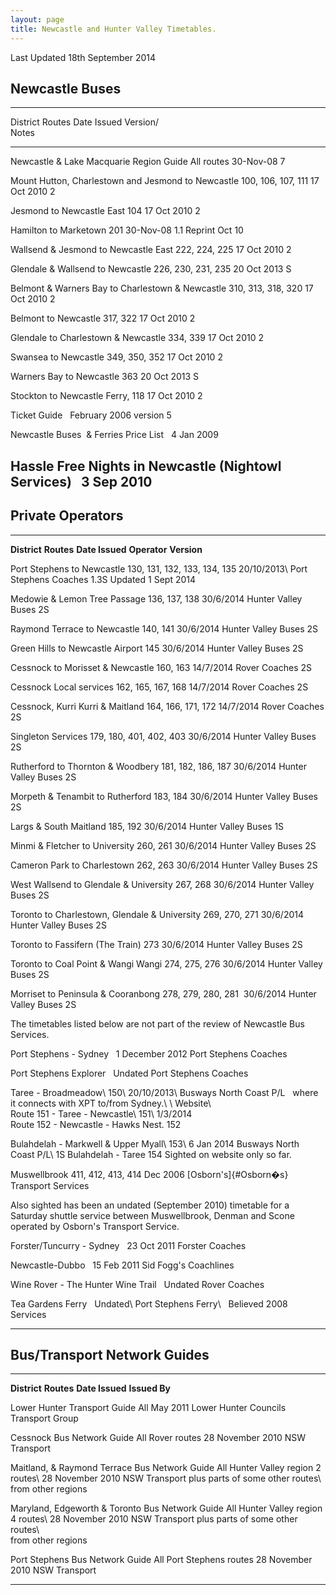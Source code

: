 ```yaml
---
layout: page
title: Newcastle and Hunter Valley Timetables.
---
```

Last Updated 18th September 2014

## Newcastle Buses

---------------------------------------------------------------------------------------------------------------
District                                              Routes               Date Issued     Version/\
                                                                                           Notes
----------------------------------------------------- -------------------- --------------- --------------------
Newcastle & Lake Macquarie Region Guide               All routes           30-Nov-08       7

Mount Hutton, Charlestown and Jesmond to Newcastle    100, 106, 107, 111   17 Oct 2010     2

Jesmond to Newcastle East                             104                  17 Oct 2010     2

Hamilton to Marketown                                 201                  30-Nov-08       1.1 Reprint Oct 10

Wallsend & Jesmond to Newcastle East                  222, 224, 225        17 Oct 2010     2

Glendale & Wallsend to Newcastle                      226, 230, 231, 235   20 Oct 2013     S

Belmont & Warners Bay to Charlestown & Newcastle      310, 313, 318, 320   17 Oct 2010     2

Belmont to Newcastle                                  317, 322             17 Oct 2010     2

Glendale to Charlestown & Newcastle                   334, 339             17 Oct 2010     2

Swansea to Newcastle                                  349, 350, 352        17 Oct 2010     2

Warners Bay to Newcastle                              363                  20 Oct 2013     S

Stockton to Newcastle                                 Ferry, 118           17 Oct 2010     2

Ticket Guide                                                               February 2006   version 5

Newcastle Buses  & Ferries Price List                                      4 Jan 2009       

Hassle Free Nights in Newcastle (Nightowl Services)                        3 Sep 2010       
---------------------------------------------------------------------------------------------------------------

## Private Operators

---------------------------------------------------------------------------------------------------------------------------------------------------------------------------- ------------------------------ --------------------- ------------------------------------------- -------------
**District**                                                                                                                                                                 **Routes**                     **Date Issued**       **Operator**                                **Version**

Port Stephens to Newcastle                                                                                                                                                   130, 131, 132, 133, 134, 135   20/10/2013\           Port Stephens Coaches                       1.3S
                                                                                                                                                                                                            Updated 1 Sept 2014                                               

Medowie & Lemon Tree Passage                                                                                                                                                 136, 137, 138                  30/6/2014             Hunter Valley Buses                         2S

Raymond Terrace to Newcastle                                                                                                                                                 140, 141                       30/6/2014             Hunter Valley Buses                         2S

Green Hills to Newcastle Airport                                                                                                                                             145                            30/6/2014             Hunter Valley Buses                         2S

Cessnock to Morisset & Newcastle                                                                                                                                             160, 163                       14/7/2014             Rover Coaches                               2S

Cessnock Local services                                                                                                                                                      162, 165, 167, 168             14/7/2014             Rover Coaches                               2S

Cessnock, Kurri Kurri & Maitland                                                                                                                                             164, 166, 171, 172             14/7/2014             Rover Coaches                               2S

Singleton Services                                                                                                                                                           179, 180, 401, 402, 403        30/6/2014             Hunter Valley Buses                         2S

Rutherford to Thornton & Woodbery                                                                                                                                            181, 182, 186, 187             30/6/2014             Hunter Valley Buses                         2S

Morpeth & Tenambit to Rutherford                                                                                                                                             183, 184                       30/6/2014             Hunter Valley Buses                         2S

Largs & South Maitland                                                                                                                                                       185, 192                       30/6/2014             Hunter Valley Buses                         1S

Minmi & Fletcher to University                                                                                                                                               260, 261                       30/6/2014             Hunter Valley Buses                         2S

Cameron Park to Charlestown                                                                                                                                                  262, 263                       30/6/2014             Hunter Valley Buses                         2S

West Wallsend to Glendale & University                                                                                                                                       267, 268                       30/6/2014             Hunter Valley Buses                         2S

Toronto to Charlestown, Glendale & University                                                                                                                                269, 270, 271                  30/6/2014             Hunter Valley Buses                         2S

Toronto to Fassifern (The Train)                                                                                                                                             273                            30/6/2014             Hunter Valley Buses                         2S

Toronto to Coal Point & Wangi Wangi                                                                                                                                          274, 275, 276                  30/6/2014             Hunter Valley Buses                         2S

Morriset to Peninsula & Cooranbong                                                                                                                                           278, 279, 280, 281             30/6/2014             Hunter Valley Buses                         2S

The timetables listed below are not part of the review of Newcastle Bus Services.                                                                                                                                                                                             

Port Stephens - Sydney                                                                                                                                                                                      1 December 2012       Port Stephens Coaches                        

Port Stephens Explorer                                                                                                                                                                                      Undated               Port Stephens Coaches                        

Taree - Broadmeadow\                                                                                                                                                         150\                           20/10/2013\           Busways North Coast P/L                      
where it connects with XPT to/from Sydney.\                                                                                                                                  \                              Website\                                                          
Route 151 - Taree - Newcastle\                                                                                                                                               151\                           1/3/2014                                                          
Route 152 - Newcastle - Hawks Nest.                                                                                                                                          152                                                                                              

Bulahdelah - Markwell & Upper Myall\                                                                                                                                         153\                           6 Jan 2014            Busways North Coast P/L\                    1S
Bulahdelah - Taree                                                                                                                                                           154                                                  Sighted on website only so far.             

Muswellbrook                                                                                                                                                                 411, 412, 413, 414             Dec 2006              [Osborn\'s]{#Osborn�s} Transport Services    

Also sighted has been an undated (September 2010) timetable for a Saturday shuttle service between Muswellbrook, Denman and Scone operated by Osborn\'s Transport Service.                                                                                                    

Forster/Tuncurry - Sydney                                                                                                                                                                                   23 Oct 2011           Forster Coaches                              

Newcastle-Dubbo                                                                                                                                                                                             15 Feb 2011           Sid Fogg\'s Coachlines                       

Wine Rover - The Hunter Wine Trail                                                                                                                                                                          Undated               Rover Coaches                                

Tea Gardens Ferry                                                                                                                                                                                           Undated\              Port Stephens Ferry\                         
                                                                                                                                                                                                            Believed 2008         Services                                    
---------------------------------------------------------------------------------------------------------------------------------------------------------------------------- ------------------------------ --------------------- ------------------------------------------- -------------

## Bus/Transport Network Guides

------------------------------------------------- ------------------------------------ ------------------ ---------------------------------------
**District**                                      **Routes**                           **Date Issued**    **Issued By**

Lower Hunter Transport Guide                      All                                  May 2011           Lower Hunter Councils Transport Group

Cessnock Bus Network Guide                        All Rover routes                     28 November 2010   NSW Transport

Maitland, & Raymond Terrace Bus Network Guide     All Hunter Valley region 2 routes\   28 November 2010   NSW Transport
                                                  plus parts of some other routes\                        
                                                  from other regions                                      

Maryland, Edgeworth & Toronto Bus Network Guide   All Hunter Valley region 4 routes\   28 November 2010   NSW Transport
                                                  plus parts of some other routes\                        
                                                  from other regions                                      

Port Stephens Bus Network Guide                   All Port Stephens routes             28 November 2010   NSW Transport
------------------------------------------------- ------------------------------------ ------------------ ---------------------------------------
